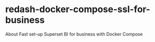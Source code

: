 # redash-docker-compose-ssl-for-business
About Fast set-up Superset BI for business with Docker Compose
